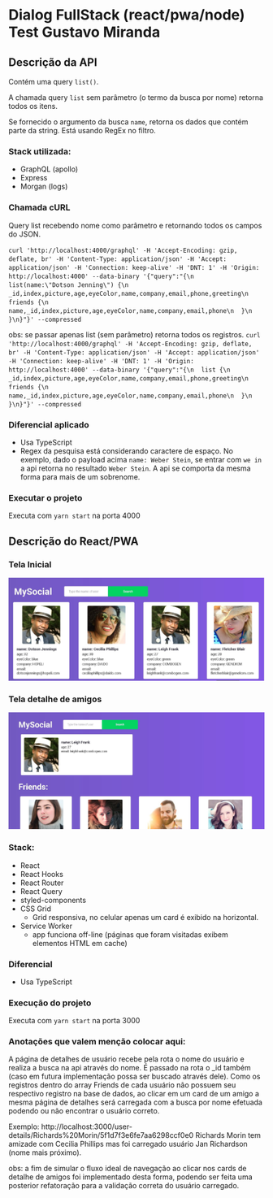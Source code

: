 # Dialog FullStack (react/pwa/node) Test Gustavo Miranda

## Descrição da API

Contém uma query `list()`.

A chamada query `list` sem parâmetro (o termo da busca por nome) retorna todos os itens.

Se fornecido o argumento da busca `name`, retorna os dados que contém parte da string. Está usando RegEx no filtro.

### Stack utilizada:
- GraphQL (apollo)
- Express
- Morgan (logs)
### Chamada cURL
Query list recebendo nome como parâmetro e retornando todos os campos do JSON.

`curl 'http://localhost:4000/graphql' -H 'Accept-Encoding: gzip, deflate, br' -H 'Content-Type: application/json' -H 'Accept: application/json' -H 'Connection: keep-alive' -H 'DNT: 1' -H 'Origin: http://localhost:4000' --data-binary '{"query":"{\n  list(name:\"Dotson Jenning\") {\n    _id,index,picture,age,eyeColor,name,company,email,phone,greeting\n   friends {\n    name,_id,index,picture,age,eyeColor,name,company,email,phone\n  }\n  }\n}"}' --compressed`

obs: se passar apenas list (sem parâmetro) retorna todos os registros.
`curl 'http://localhost:4000/graphql' -H 'Accept-Encoding: gzip, deflate, br' -H 'Content-Type: application/json' -H 'Accept: application/json' -H 'Connection: keep-alive' -H 'DNT: 1' -H 'Origin: http://localhost:4000' --data-binary '{"query":"{\n  list {\n    _id,index,picture,age,eyeColor,name,company,email,phone,greeting\n   friends {\n    name,_id,index,picture,age,eyeColor,name,company,email,phone\n  }\n  }\n}"}' --compressed`

### Diferencial aplicado

- Usa TypeScript
- Regex da pesquisa está considerando caractere de espaço. No exemplo, dado o payload acima `name: Weber Stein`, se entrar com `we in` a api retorna no resultado `Weber Stein`. A api se comporta da mesma forma para mais de um sobrenome. 

### Executar o projeto

Executa com `yarn start` na porta 4000


## Descrição do React/PWA

### Tela Inicial
![tela_incial](./docs/Screenshot_13.jpg)

### Tela detalhe de amigos
![tela_detalhe_amigos](./docs/Screenshot_1.jpg)


### Stack:
- React
- React Hooks
- React Router
- React Query
- styled-components
- CSS Grid
  - Grid responsiva, no celular apenas um card é exibido na horizontal.
- Service Worker
  - app funciona off-line (páginas que foram visitadas exibem elementos HTML em cache)

### Diferencial

- Usa TypeScript

### Execução do projeto

Executa com `yarn start` na porta 3000


### Anotações que valem menção colocar aqui:

A página de detalhes de usuário recebe pela rota o nome do usuário e realiza a busca na api através do nome. É passado na rota o _id também (caso em futura implementação possa ser buscado através dele).
Como os registros dentro do array Friends de cada usuário não possuem seu respectivo registro na base de dados, ao clicar em um card de um amigo a mesma página de detalhes será carregada com a busca por nome efetuada podendo ou não encontrar o usuário correto.

Exemplo:
http://localhost:3000/user-details/Richards%20Morin/5f1d7f3e6fe7aa6298ccf0e0
Richards Morin tem amizade com Cecilia Phillips mas foi carregado usuário Jan Richardson (nome mais próximo).

obs: a fim de simular o fluxo ideal de navegação ao clicar nos cards de detalhe de amigos foi implementado desta forma, podendo ser feita uma posterior refatoração para a validação correta do usuário carregado.

